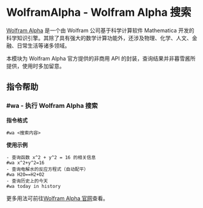 <VersionOutdated />

# WolframAlpha - Wolfram Alpha 搜索

[Wolfram Alpha](https://www.wolframalpha.com/) 是一个由 Wolfram 公司基于科学计算软件 Mathematica 开发的科学知识引擎。其除了具有强大的数学计算功能外，还涉及物理、化学、人文、金融、日常生活等诸多领域。

本模块为 Wolfram Alpha 官方提供的非商用 API 的封装，查询结果并非暮雪酱所提供，使用时多加留意。

## 指令帮助

### #wa - 执行 Wolfram Alpha 搜索

**指令格式**

```
#wa <搜索内容>
```

**使用示例**

```
- 查询函数 x^2 + y^2 = 16 的相关信息
#wa x^2+y^2=16
- 查询电解水的反应方程式（自动配平）
#wa H2O==H2+O2
- 查询历史上的今天
#wa today in history
```

更多用法可前往[Wolfram Alpha 官网](https://www.wolframalpha.com/)查看。
